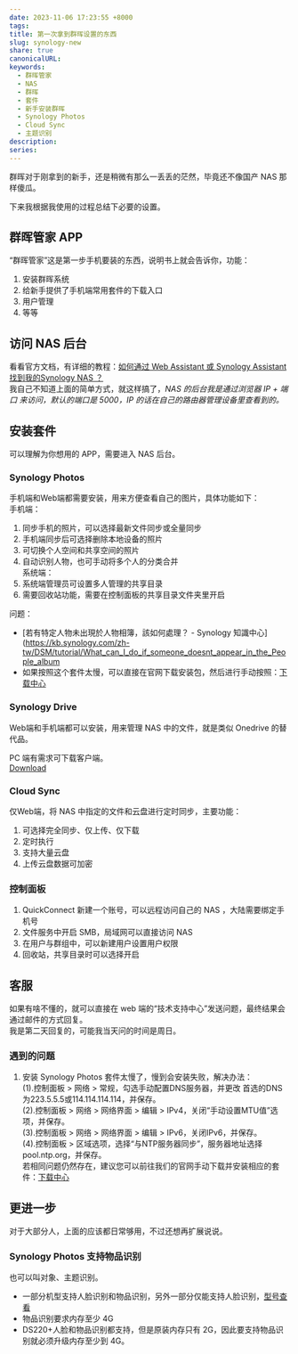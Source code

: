 ```yaml
---  
date: 2023-11-06 17:23:55 +8000  
tags:   
title: 第一次拿到群晖设置的东西  
slug: synology-new  
share: true  
canonicalURL:   
keywords:  
  - 群晖管家  
  - NAS  
  - 群晖  
  - 套件  
  - 新手安装群晖  
  - Synology Photos  
  - Cloud Sync  
  - 主题识别  
description:   
series:   
---  
```

  
群晖对于刚拿到的新手，还是稍微有那么一丢丢的茫然，毕竟还不像国产 NAS 那样傻瓜。  
  
下来我根据我使用的过程总结下必要的设置。  
  
## 群晖管家 APP  
“群晖管家”这是第一步手机要装的东西，说明书上就会告诉你，功能：  
1. 安装群晖系统  
2. 给新手提供了手机端常用套件的下载入口  
3. 用户管理  
4. 等等  
  
## 访问 NAS 后台  
  
看看官方文档，有详细的教程：[如何通过 Web Assistant 或 Synology Assistant 找到我的Synology NAS ？](https://kb.synology.cn/zh-cn/DSM/tutorial/Unable_to_Locate_NAS)  
我自己不知道上面的简单方式，就这样搞了，*NAS 的后台我是通过浏览器 IP + 端口 来访问，默认的端口是 5000，IP 的话在自己的路由器管理设备里查看到的。*  
  
  
## 安装套件  
  
可以理解为你想用的 APP，需要进入 NAS 后台。  
  
### Synology Photos  
手机端和Web端都需要安装，用来方便查看自己的图片，具体功能如下：  
手机端：  
1. 同步手机的照片，可以选择最新文件同步或全量同步  
2. 手机端同步后可选择删除本地设备的照片  
3. 可切换个人空间和共享空间的照片  
4. 自动识别人物，也可手动将多个人的分类合并  
系统端：  
1. 系统端管理员可设置多人管理的共享目录  
2. 需要回收站功能，需要在控制面板的共享目录文件夹里开启  
  
问题：  
- [若有特定人物未出現於人物相簿，該如何處理？ - Synology 知識中心](https://kb.synology.com/zh-tw/DSM/tutorial/What_can_I_do_if_someone_doesnt_appear_in_the_People_album  
- 如果按照这个套件太慢，可以直接在官网下载安装包，然后进行手动按照：[下载中心](https://www.synology.cn/zh-cn/support/download/DS220+?version=7.2#packages)  
  
### Synology Drive  
Web端和手机端都可以安装，用来管理 NAS 中的文件，就是类似 Onedrive 的替代品。  
  
PC 端有需求可下载客户端。  
[Download](https://www.synology.com/en-global/dsm/feature/drive)  
  
### Cloud Sync  
仅Web端，将 NAS 中指定的文件和云盘进行定时同步，主要功能：  
1. 可选择完全同步、仅上传、仅下载  
2. 定时执行  
3. 支持大量云盘  
4. 上传云盘数据可加密  
  
### 控制面板  
1. QuickConnect 新建一个账号，可以远程访问自己的 NAS ，大陆需要绑定手机号  
2. 文件服务中开启 SMB，局域网可以直接访问 NAS  
3. 在用户与群组中，可以新建用户设置用户权限  
4. 回收站，共享目录时可以选择开启  
  
## 客服  
如果有啥不懂的，就可以直接在 web 端的“技术支持中心”发送问题，最终结果会通过邮件的方式回复。  
我是第二天回复的，可能我当天问的时间是周日。  
  
### 遇到的问题  
1. 安装 Synology Photos 套件太慢了，慢到会安装失败，解决办法：  
	(1).控制面板 > 网络 > 常规，勾选手动配置DNS服务器，并更改 首选的DNS 为223.5.5.5或114.114.114.114，并保存。  
	(2).控制面板 > 网络 > 网络界面 > 编辑 > IPv4，关闭“手动设置MTU值”选项，并保存。  
	(3).控制面板 > 网络 > 网络界面 > 编辑 > IPv6，关闭IPv6，并保存。  
	(4).控制面板 > 区域选项，选择“与NTP服务器同步”，服务器地址选择 pool.ntp.org，并保存。  
	若相同问题仍然存在，建议您可以前往我们的官网手动下载并安装相应的套件：[下载中心](https://www.synology.cn/zh-cn/support/download/DS220+?version=7.2#packages)  
  
## 更进一步  
对于大部分人，上面的应该都日常够用，不过还想再扩展说说。  
### Synology Photos 支持物品识别  
也可以叫对象、主题识别。  
- 一部分机型支持人脸识别和物品识别，另外一部分仅能支持人脸识别，[型号查看](https://kb.synology.com/zh-tw/DSM/tutorial/Which_Synology_NAS_models_support_the_facial_recognition_feature_on_Synology_Photos)  
- 物品识别要求内存至少 4G  
- DS220+人脸和物品识别都支持，但是原装内存只有 2G，因此要支持物品识别就必须升级内存至少到 4G。